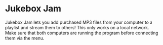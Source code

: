 # Jukebox Jam
Jukebox Jam lets you add purchased MP3 files from your computer to a playlist and stream them to others! This only works on a local network. Make sure that both computers are running the program before connecting them via the menu.
